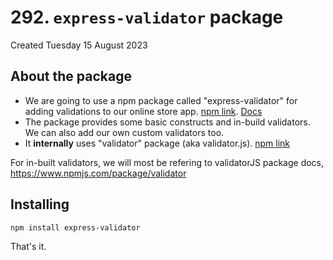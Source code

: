 # 292. `express-validator` package
Created Tuesday 15 August 2023

## About the package
- We are going to use a npm package called "express-validator" for adding validations to our online store app. [npm link](https://www.npmjs.com/package/express-validator). [Docs](https://express-validator.github.io/docs)
- The package provides some basic constructs and in-build validators. We can also add our own custom validators too.
- It **internally** uses "validator" package (aka validator.js). [npm link](https://www.npmjs.com/package/validator)

For in-built validators, we will most be refering to validatorJS package docs, https://www.npmjs.com/package/validator


## Installing
```sh
npm install express-validator
```

That's it.